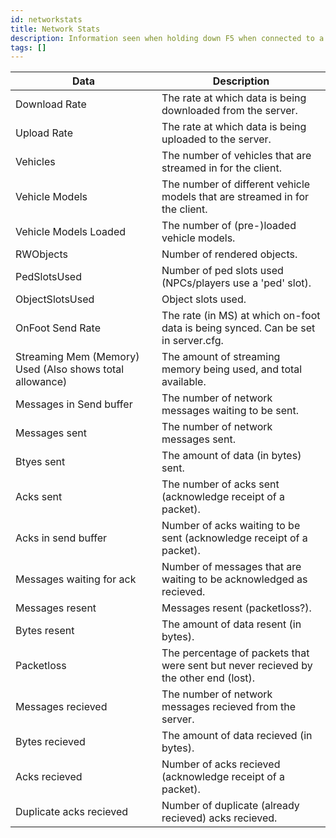 ```yaml
---
id: networkstats
title: Network Stats
description: Information seen when holding down F5 when connected to a server.
tags: []
---
```


| Data                                                     | Description                                                                          |
| -------------------------------------------------------- | ------------------------------------------------------------------------------------ |
| Download Rate                                            | The rate at which data is being downloaded from the server.                          |
| Upload Rate                                              | The rate at which data is being uploaded to the server.                              |
| Vehicles                                                 | The number of vehicles that are streamed in for the client.                          |
| Vehicle Models                                           | The number of different vehicle models that are streamed in for the client.          |
| Vehicle Models Loaded                                    | The number of (pre-)loaded vehicle models.                                           |
| RWObjects                                                | Number of rendered objects.                                                          |
| PedSlotsUsed                                             | Number of ped slots used (NPCs/players use a 'ped' slot).                            |
| ObjectSlotsUsed                                          | Object slots used.                                                                   |
| OnFoot Send Rate                                         | The rate (in MS) at which on-foot data is being synced. Can be set in server.cfg.    |
| Streaming Mem (Memory) Used (Also shows total allowance) | The amount of streaming memory being used, and total available.                      |
| Messages in Send buffer                                  | The number of network messages waiting to be sent.                                   |
| Messages sent                                            | The number of network messages sent.                                                 |
| Btyes sent                                               | The amount of data (in bytes) sent.                                                  |
| Acks sent                                                | The number of acks sent (acknowledge receipt of a packet).                           |
| Acks in send buffer                                      | Number of acks waiting to be sent (acknowledge receipt of a packet).                 |
| Messages waiting for ack                                 | Number of messages that are waiting to be acknowledged as recieved.                  |
| Messages resent                                          | Messages resent (packetloss?).                                                       |
| Bytes resent                                             | The amount of data resent (in bytes).                                                |
| Packetloss                                               | The percentage of packets that were sent but never recieved by the other end (lost). |
| Messages recieved                                        | The number of network messages recieved from the server.                             |
| Bytes recieved                                           | The amount of data recieved (in bytes).                                              |
| Acks recieved                                            | Number of acks recieved (acknowledge receipt of a packet).                           |
| Duplicate acks recieved                                  | Number of duplicate (already recieved) acks recieved.                                |
